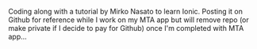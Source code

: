 Coding along with a tutorial by Mirko Nasato to learn Ionic. Posting it on Github for reference while I work on my MTA app but will remove repo (or make private if I decide to pay for Github) once I'm completed with MTA app...